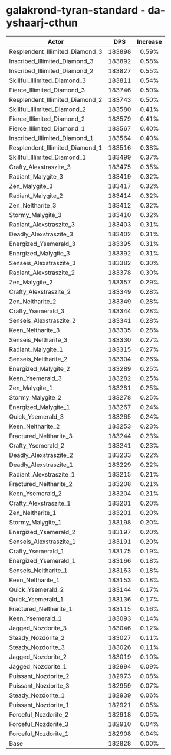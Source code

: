 # galakrond-tyran-standard - da-yshaarj-cthun
| Actor | DPS | Increase |
|---|:---:|:---:|
|Resplendent_Illimited_Diamond_3|183898|0.59%|
|Inscribed_Illimited_Diamond_3|183892|0.58%|
|Inscribed_Illimited_Diamond_2|183827|0.55%|
|Skillful_Illimited_Diamond_3|183811|0.54%|
|Fierce_Illimited_Diamond_3|183746|0.50%|
|Resplendent_Illimited_Diamond_2|183743|0.50%|
|Skillful_Illimited_Diamond_2|183580|0.41%|
|Fierce_Illimited_Diamond_2|183579|0.41%|
|Fierce_Illimited_Diamond_1|183567|0.40%|
|Inscribed_Illimited_Diamond_1|183564|0.40%|
|Resplendent_Illimited_Diamond_1|183516|0.38%|
|Skillful_Illimited_Diamond_1|183499|0.37%|
|Crafty_Alexstraszite_3|183475|0.35%|
|Radiant_Malygite_3|183419|0.32%|
|Zen_Malygite_3|183417|0.32%|
|Radiant_Malygite_2|183414|0.32%|
|Zen_Neltharite_3|183412|0.32%|
|Stormy_Malygite_3|183410|0.32%|
|Radiant_Alexstraszite_3|183403|0.31%|
|Deadly_Alexstraszite_3|183402|0.31%|
|Energized_Ysemerald_3|183395|0.31%|
|Energized_Malygite_3|183392|0.31%|
|Senseis_Alexstraszite_3|183382|0.30%|
|Radiant_Alexstraszite_2|183378|0.30%|
|Zen_Malygite_2|183357|0.29%|
|Crafty_Alexstraszite_2|183349|0.28%|
|Zen_Neltharite_2|183349|0.28%|
|Crafty_Ysemerald_3|183344|0.28%|
|Senseis_Alexstraszite_2|183341|0.28%|
|Keen_Neltharite_3|183335|0.28%|
|Senseis_Neltharite_3|183330|0.27%|
|Radiant_Malygite_1|183315|0.27%|
|Senseis_Neltharite_2|183304|0.26%|
|Energized_Malygite_2|183289|0.25%|
|Keen_Ysemerald_3|183282|0.25%|
|Zen_Malygite_1|183281|0.25%|
|Stormy_Malygite_2|183278|0.25%|
|Energized_Malygite_1|183267|0.24%|
|Quick_Ysemerald_3|183265|0.24%|
|Keen_Neltharite_2|183253|0.23%|
|Fractured_Neltharite_3|183244|0.23%|
|Crafty_Ysemerald_2|183241|0.23%|
|Deadly_Alexstraszite_2|183233|0.22%|
|Deadly_Alexstraszite_1|183229|0.22%|
|Radiant_Alexstraszite_1|183215|0.21%|
|Fractured_Neltharite_2|183208|0.21%|
|Keen_Ysemerald_2|183204|0.21%|
|Crafty_Alexstraszite_1|183201|0.20%|
|Zen_Neltharite_1|183201|0.20%|
|Stormy_Malygite_1|183198|0.20%|
|Energized_Ysemerald_2|183197|0.20%|
|Senseis_Alexstraszite_1|183191|0.20%|
|Crafty_Ysemerald_1|183175|0.19%|
|Energized_Ysemerald_1|183166|0.18%|
|Senseis_Neltharite_1|183163|0.18%|
|Keen_Neltharite_1|183153|0.18%|
|Quick_Ysemerald_2|183144|0.17%|
|Quick_Ysemerald_1|183136|0.17%|
|Fractured_Neltharite_1|183115|0.16%|
|Keen_Ysemerald_1|183093|0.14%|
|Jagged_Nozdorite_3|183046|0.12%|
|Steady_Nozdorite_2|183027|0.11%|
|Steady_Nozdorite_3|183026|0.11%|
|Jagged_Nozdorite_2|183019|0.10%|
|Jagged_Nozdorite_1|182994|0.09%|
|Puissant_Nozdorite_2|182973|0.08%|
|Puissant_Nozdorite_3|182959|0.07%|
|Steady_Nozdorite_1|182939|0.06%|
|Puissant_Nozdorite_1|182921|0.05%|
|Forceful_Nozdorite_2|182918|0.05%|
|Forceful_Nozdorite_3|182910|0.04%|
|Forceful_Nozdorite_1|182908|0.04%|
|Base|182828|0.00%|
